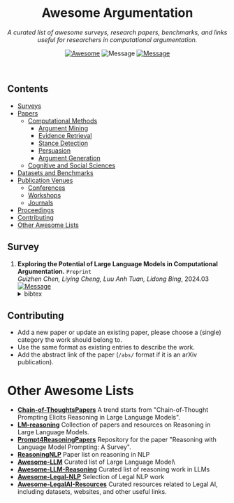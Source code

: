 <div align='center'>

# Awesome Argumentation

_A curated list of awesome surveys, research papers, benchmarks, and links useful for researchers in computational argumentation._ <be>

[![Awesome](https://awesome.re/badge-flat.svg)](https://awesome.re) 
![Message](https://img.shields.io/badge/I%20%E2%9D%A4%20-OpenSource-green) 
[![Message](https://img.shields.io/badge/license-CCv1.0-blue)](https://github.com/vasanthsarathy/awesome-argumentation/blob/main/LICENSE)

</div> <br>

## Contents

- [Surveys](#survey)
- [Papers](#papers)
  - [Computational Methods](#computational-methods)
    - [Argument Mining](#argument-mining)
    - [Evidence Retrieval](#evidence-retrieval)
    - [Stance Detection](#stance-detection)
    - [Persuasion](#persuasion)
    - [Argument Generation](#argument-generation)
  - [Cognitive and Social Sciences](#cognitive-and-social-sciences)
- [Datasets and Benchmarks](#datasets-and-benchmarks)
- [Publication Venues](#publication-venues)
  - [Conferences](#conferences)
  - [Workshops](#workshops)
  - [Journals](#journals)
- [Proceedings](#proceedings)
- [Contributing](#contributing)
- [Other Awesome Lists](#other-awesome-lists)

## Survey

1. **Exploring the Potential of Large Language Models in Computational Argumentation.** `Preprint` \
    *Guizhen Chen, Liying Cheng, Luu Anh Tuan, Lidong Bing*, 2024.03 \
   [![Message](https://img.shields.io/badge/paper-blue)](https://arxiv.org/abs/2311.09022)
   </details>
   <details><summary>bibtex</summary>
   <pre>
     @misc{chen2024exploring,
      title={Exploring the Potential of Large Language Models in Computational Argumentation}, 
      author={Guizhen Chen and Liying Cheng and Luu Anh Tuan and Lidong Bing},
      year={2024},
      eprint={2311.09022},
      archivePrefix={arXiv},
      primaryClass={cs.CL}
     }
   </pre>
   </details>


## Contributing

- Add a new paper or update an existing paper, please choose a (single) category the work should belong to.
- Use the same format as existing entries to describe the work.
- Add the abstract link of the paper (`/abs/` format if it is an arXiv publication).



# Other Awesome Lists

- **[Chain-of-ThoughtsPapers](https://github.com/Timothyxxx/Chain-of-ThoughtsPapers)**  A trend starts from "Chain-of-Thought Prompting Elicits Reasoning in Large Language Models".
- **[LM-reasoning](https://github.com/jeffhj/LM-reasoning)**  Collection of papers and resources on Reasoning in Large Language Models.
- **[Prompt4ReasoningPapers](https://github.com/zjunlp/Prompt4ReasoningPapers)**  Repository for the paper "Reasoning with Language Model Prompting: A Survey".
- **[ReasoningNLP](https://github.com/FreedomIntelligence/ReasoningNLP)**  Paper list on reasoning in NLP
- **[Awesome-LLM](https://github.com/Hannibal046/Awesome-LLM)**  Curated list of Large Language Model\
- **[Awesome-LLM-Reasoning](https://github.com/atfortes/Awesome-LLM-Reasoning)** Curated list of reasoning work in LLMs
- **[Awesome-Legal-NLP](https://github.com/maastrichtlawtech/awesome-legal-nlp)** Selection of Legal NLP work
- **[Awesome-LegalAI-Resources](https://github.com/CSHaitao/Awesome-LegalAI-Resources)** Curated resources related to Legal AI, including datasets, websites, and other useful links.





